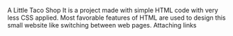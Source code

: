 A Little Taco Shop
It is a project made with simple HTML code with very less CSS applied. Most favorable features of HTML are used to design this small website like switching between web pages. Attaching links
